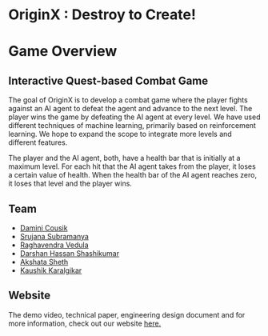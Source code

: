 

# OriginX : Destroy to Create!


# Game Overview
## Interactive Quest-based Combat Game

The goal of OriginX is to develop a combat game where the player fights against an AI agent to defeat the agent and advance to the next level. The player wins the game by defeating the AI agent at every level. We have used different techniques of machine learning, primarily based on reinforcement learning. We hope to expand the scope to integrate more levels and different features.

The player and the AI agent, both, have a health bar that is initially at a maximum level. For each hit that the AI agent takes from the player, it loses a certain value of health. When the health bar of the AI agent reaches zero, it loses that level and the player wins. 


## Team
* [Damini Cousik](https://www.linkedin.com/in/damini-shiv-cousik/)
* [Srujana Subramanya](https://www.linkedin.com/in/ssrujanaa/)
* [Raghavendra Vedula](https://www.linkedin.com/in/vedularaghu/)
* [Darshan Hassan Shashikumar](https://www.linkedin.com/in/darshanhs/)
* [Akshata Sheth](https://www.linkedin.com/in/akshata-sheth/)
* [Kaushik Karalgikar](https://www.linkedin.com/in/kaushik-karalgikar/)

## Website
The demo video, technical paper, engineering design document and for more information, check out our website [here.](http://originx.ml/)
